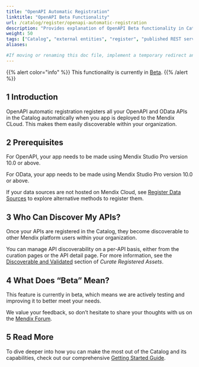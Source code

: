 ```yaml
---
title: "OpenAPI Automatic Registration"
linktitle: "OpenAPI Beta Functionality"
url: /catalog/register/openapi-automatic-registration
description: "Provides explanation of OpenAPI Beta functionality in Catalog"
weight: 50
tags: ["Catalog", "external entities", "register", "published REST service" ,"registration", "OpenAPI"]
aliases:

#If moving or renaming this doc file, implement a temporary redirect and let the respective team know they should update the URL in the product. See Mapping to Products for more details. 
---
```


{{% alert color="info" %}}
This functionality is currently in [Beta](/releasenotes/beta-features/).
{{% /alert %}}

## 1 Introduction

OpenAPI automatic registration registers all your OpenAPI and OData APIs in the Catalog automatically when you app is deployed to the Mendix CLoud. This makes them easily discoverable within your organization.

## 2 Prerequisites

For OpenAPI, your app needs to be made using Mendix Studio Pro version 10.0 or above.

For OData, your app needs to be made using Mendix Studio Pro version 10.0 or above.

If your data sources are not hosted on Mendix Cloud, see [Register Data Sources](/catalog/register/) to explore alternative methods to register them.

## 3 Who Can Discover My APIs?

Once your APIs are registered in the Catalog, they become discoverable to other Mendix platform users within your organization.

You can manage API discoverability on a per-API basis, either from the curation pages or the API detail page. For more information, see the [Discoverable and Validated](/catalog/manage/curate/#discoverability) section of *Curate Registered Assets*.

## 4 What Does “Beta” Mean?

This feature is currently in beta, which means we are actively testing and improving it to better meet your needs.

We value your feedback, so don’t hesitate to share your thoughts with us on the [Mendix Forum](https://forum.mendix.com/link/space/catalog).

## 5 Read More

To dive deeper into how you can make the most out of the Catalog and its capabilities, check out our comprehensive [Getting Started Guide](/catalog/get-started/).
